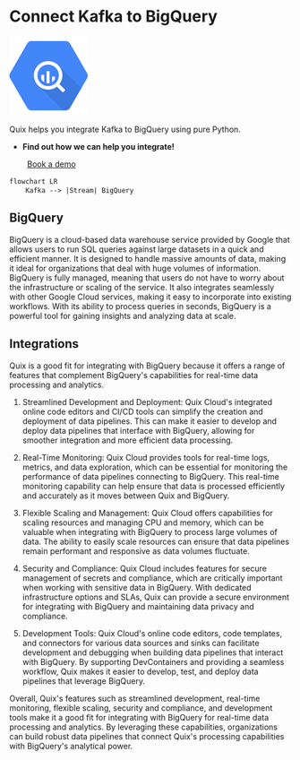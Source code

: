 # Connect Kafka to BigQuery

![](./images/logo_1.jpg)

Quix helps you integrate Kafka to BigQuery using pure Python.

<div class="grid cards blog-grid-card" markdown>

- __Find out how we can help you integrate!__

    <a class="md-button md-button--primary" href="https://share.hsforms.com/1iW0TmZzKQMChk0lxd_tGiw4yjw2?__hstc=175542013.2303933fbd746c0ac86d9ccbe9bc9100.1728383268831.1729603416735.1729620918855.31&__hssc=175542013.1.1729620918855&__hsfp=2132701734" target="_blank" style="margin:.5rem;">Book a demo</a>

</div>

```mermaid
flowchart LR
    Kafka --> |Stream| BigQuery
```

## BigQuery

BigQuery is a cloud-based data warehouse service provided by Google that allows users to run SQL queries against large datasets in a quick and efficient manner. It is designed to handle massive amounts of data, making it ideal for organizations that deal with huge volumes of information. BigQuery is fully managed, meaning that users do not have to worry about the infrastructure or scaling of the service. It also integrates seamlessly with other Google Cloud services, making it easy to incorporate into existing workflows. With its ability to process queries in seconds, BigQuery is a powerful tool for gaining insights and analyzing data at scale.

## Integrations

Quix is a good fit for integrating with BigQuery because it offers a range of features that complement BigQuery's capabilities for real-time data processing and analytics. 

1. Streamlined Development and Deployment: Quix Cloud's integrated online code editors and CI/CD tools can simplify the creation and deployment of data pipelines. This can make it easier to develop and deploy data pipelines that interface with BigQuery, allowing for smoother integration and more efficient data processing.

2. Real-Time Monitoring: Quix Cloud provides tools for real-time logs, metrics, and data exploration, which can be essential for monitoring the performance of data pipelines connecting to BigQuery. This real-time monitoring capability can help ensure that data is processed efficiently and accurately as it moves between Quix and BigQuery.

3. Flexible Scaling and Management: Quix Cloud offers capabilities for scaling resources and managing CPU and memory, which can be valuable when integrating with BigQuery to process large volumes of data. The ability to easily scale resources can ensure that data pipelines remain performant and responsive as data volumes fluctuate.

4. Security and Compliance: Quix Cloud includes features for secure management of secrets and compliance, which are critically important when working with sensitive data in BigQuery. With dedicated infrastructure options and SLAs, Quix can provide a secure environment for integrating with BigQuery and maintaining data privacy and compliance.

5. Development Tools: Quix Cloud's online code editors, code templates, and connectors for various data sources and sinks can facilitate development and debugging when building data pipelines that interact with BigQuery. By supporting DevContainers and providing a seamless workflow, Quix makes it easier to develop, test, and deploy data pipelines that leverage BigQuery.

Overall, Quix's features such as streamlined development, real-time monitoring, flexible scaling, security and compliance, and development tools make it a good fit for integrating with BigQuery for real-time data processing and analytics. By leveraging these capabilities, organizations can build robust data pipelines that connect Quix's processing capabilities with BigQuery's analytical power.

